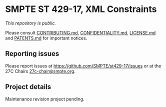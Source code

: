# SMPTE ST 429-17, XML Constraints

_This repository is public._ 

Please consult [CONTRIBUTING.md](./CONTRIBUTING.md), [CONFIDENTIALITY.md](./CONFIDENTIALITY.md), [LICENSE.md](./LICENSE.md) and [PATENTS.md](./PATENTS.md) for important notices.

## Reporting issues

Please report issues at <https://github.com/SMPTE/st429-17/issues> or at the 27C Chairs <27c-chair@smpte.org>.

## Project details

Maintenance revision project pending.

